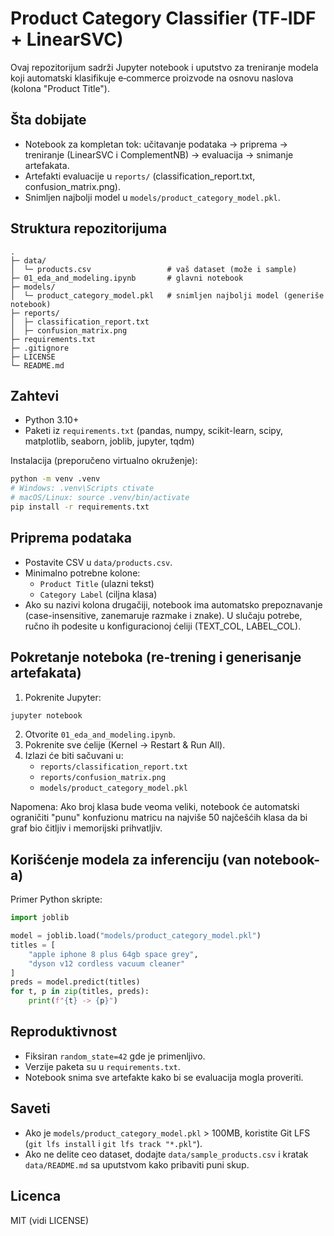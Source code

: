 # Product Category Classifier (TF‑IDF + LinearSVC)

Ovaj repozitorijum sadrži Jupyter notebook i uputstvo za treniranje modela koji automatski klasifikuje e‑commerce proizvode na osnovu naslova (kolona "Product Title").

## Šta dobijate
- Notebook za kompletan tok: učitavanje podataka → priprema → treniranje (LinearSVC i ComplementNB) → evaluacija → snimanje artefakata.
- Artefakti evaluacije u `reports/` (classification_report.txt, confusion_matrix.png).
- Snimljen najbolji model u `models/product_category_model.pkl`.

## Struktura repozitorijuma
```
.
├─ data/
│  └─ products.csv                 # vaš dataset (može i sample)
├─ 01_eda_and_modeling.ipynb       # glavni notebook
├─ models/
│  └─ product_category_model.pkl   # snimljen najbolji model (generiše notebook)
├─ reports/
│  ├─ classification_report.txt
│  ├─ confusion_matrix.png
├─ requirements.txt
├─ .gitignore
├─ LICENSE
└─ README.md
```

## Zahtevi
- Python 3.10+
- Paketi iz `requirements.txt` (pandas, numpy, scikit-learn, scipy, matplotlib, seaborn, joblib, jupyter, tqdm)

Instalacija (preporučeno virtualno okruženje):
```bash
python -m venv .venv
# Windows: .venv\Scripts ctivate
# macOS/Linux: source .venv/bin/activate
pip install -r requirements.txt
```

## Priprema podataka
- Postavite CSV u `data/products.csv`.
- Minimalno potrebne kolone:
  - `Product Title` (ulazni tekst)
  - `Category Label` (ciljna klasa)
- Ako su nazivi kolona drugačiji, notebook ima automatsko prepoznavanje (case-insensitive, zanemaruje razmake i znake). U slučaju potrebe, ručno ih podesite u konfiguracionoj ćeliji (TEXT_COL, LABEL_COL).

## Pokretanje noteboka (re-trening i generisanje artefakata)
1) Pokrenite Jupyter:
```bash
jupyter notebook
```
2) Otvorite `01_eda_and_modeling.ipynb`.
3) Pokrenite sve ćelije (Kernel → Restart & Run All).
4) Izlazi će biti sačuvani u:
   - `reports/classification_report.txt`
   - `reports/confusion_matrix.png`
   - `models/product_category_model.pkl`

Napomena: Ako broj klasa bude veoma veliki, notebook će automatski ograničiti "punu" konfuzionu matricu na najviše 50 najčešćih klasa da bi graf bio čitljiv i memorijski prihvatljiv.

## Korišćenje modela za inferenciju (van notebook-a)
Primer Python skripte:
```python
import joblib

model = joblib.load("models/product_category_model.pkl")
titles = [
    "apple iphone 8 plus 64gb space grey",
    "dyson v12 cordless vacuum cleaner"
]
preds = model.predict(titles)
for t, p in zip(titles, preds):
    print(f"{t} -> {p}")
```

## Reproduktivnost
- Fiksiran `random_state=42` gde je primenljivo.
- Verzije paketa su u `requirements.txt`.
- Notebook snima sve artefakte kako bi se evaluacija mogla proveriti.

## Saveti
- Ako je `models/product_category_model.pkl` > 100MB, koristite Git LFS (`git lfs install` i `git lfs track "*.pkl"`).
- Ako ne delite ceo dataset, dodajte `data/sample_products.csv` i kratak `data/README.md` sa uputstvom kako pribaviti puni skup.

## Licenca
MIT (vidi LICENSE)
